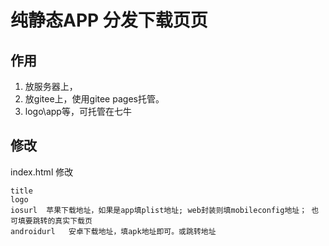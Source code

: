 # 纯静态APP 分发下载页页

## 作用

1. 放服务器上，
2. 放gitee上，使用gitee pages托管。
3. logo\app等，可托管在七牛





## 修改

index.html 修改

~~~
title
logo
iosurl  苹果下载地址，如果是app填plist地址; web封装则填mobileconfig地址； 也可填要跳转的真实下载页
androidurl   安卓下载地址，填apk地址即可。或跳转地址
~~~



